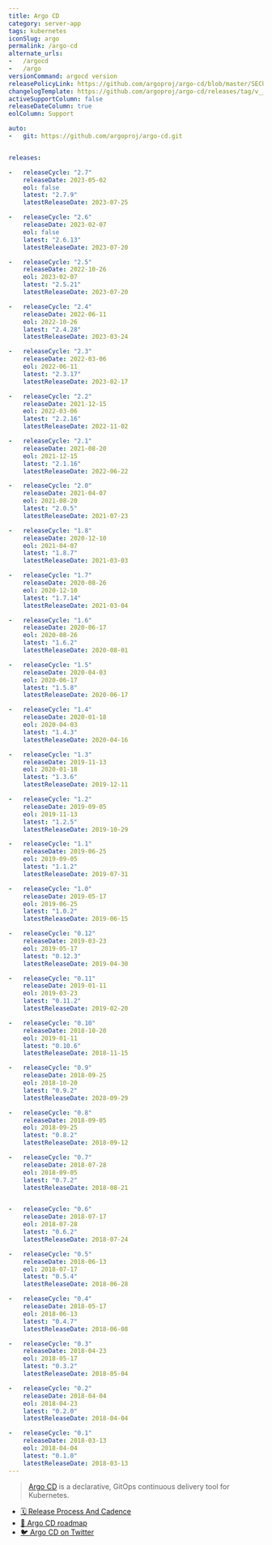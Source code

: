 ```yaml
---
title: Argo CD
category: server-app
tags: kubernetes
iconSlug: argo
permalink: /argo-cd
alternate_urls:
-   /argocd
-   /argo
versionCommand: argocd version
releasePolicyLink: https://github.com/argoproj/argo-cd/blob/master/SECURITY.md#supported-versions
changelogTemplate: https://github.com/argoproj/argo-cd/releases/tag/v__LATEST__
activeSupportColumn: false
releaseDateColumn: true
eolColumn: Support

auto:
-   git: https://github.com/argoproj/argo-cd.git


releases:

-   releaseCycle: "2.7"
    releaseDate: 2023-05-02
    eol: false
    latest: "2.7.9"
    latestReleaseDate: 2023-07-25

-   releaseCycle: "2.6"
    releaseDate: 2023-02-07
    eol: false
    latest: "2.6.13"
    latestReleaseDate: 2023-07-20

-   releaseCycle: "2.5"
    releaseDate: 2022-10-26
    eol: 2023-02-07
    latest: "2.5.21"
    latestReleaseDate: 2023-07-20

-   releaseCycle: "2.4"
    releaseDate: 2022-06-11
    eol: 2022-10-26
    latest: "2.4.28"
    latestReleaseDate: 2023-03-24

-   releaseCycle: "2.3"
    releaseDate: 2022-03-06
    eol: 2022-06-11
    latest: "2.3.17"
    latestReleaseDate: 2023-02-17

-   releaseCycle: "2.2"
    releaseDate: 2021-12-15
    eol: 2022-03-06
    latest: "2.2.16"
    latestReleaseDate: 2022-11-02

-   releaseCycle: "2.1"
    releaseDate: 2021-08-20
    eol: 2021-12-15
    latest: "2.1.16"
    latestReleaseDate: 2022-06-22

-   releaseCycle: "2.0"
    releaseDate: 2021-04-07
    eol: 2021-08-20
    latest: "2.0.5"
    latestReleaseDate: 2021-07-23

-   releaseCycle: "1.8"
    releaseDate: 2020-12-10
    eol: 2021-04-07
    latest: "1.8.7"
    latestReleaseDate: 2021-03-03 

-   releaseCycle: "1.7"
    releaseDate: 2020-08-26
    eol: 2020-12-10
    latest: "1.7.14"
    latestReleaseDate: 2021-03-04 

-   releaseCycle: "1.6"
    releaseDate: 2020-06-17
    eol: 2020-08-26
    latest: "1.6.2"
    latestReleaseDate: 2020-08-01

-   releaseCycle: "1.5"
    releaseDate: 2020-04-03
    eol: 2020-06-17
    latest: "1.5.8"
    latestReleaseDate: 2020-06-17

-   releaseCycle: "1.4"
    releaseDate: 2020-01-18
    eol: 2020-04-03
    latest: "1.4.3"
    latestReleaseDate: 2020-04-16

-   releaseCycle: "1.3"
    releaseDate: 2019-11-13
    eol: 2020-01-18
    latest: "1.3.6"
    latestReleaseDate: 2019-12-11

-   releaseCycle: "1.2"
    releaseDate: 2019-09-05
    eol: 2019-11-13
    latest: "1.2.5"
    latestReleaseDate: 2019-10-29

-   releaseCycle: "1.1"
    releaseDate: 2019-06-25
    eol: 2019-09-05
    latest: "1.1.2"
    latestReleaseDate: 2019-07-31

-   releaseCycle: "1.0"
    releaseDate: 2019-05-17
    eol: 2019-06-25
    latest: "1.0.2"
    latestReleaseDate: 2019-06-15

-   releaseCycle: "0.12"
    releaseDate: 2019-03-23
    eol: 2019-05-17
    latest: "0.12.3"
    latestReleaseDate: 2019-04-30 

-   releaseCycle: "0.11"
    releaseDate: 2019-01-11
    eol: 2019-03-23
    latest: "0.11.2"
    latestReleaseDate: 2019-02-20  

-   releaseCycle: "0.10"
    releaseDate: 2018-10-20
    eol: 2019-01-11
    latest: "0.10.6"
    latestReleaseDate: 2018-11-15 

-   releaseCycle: "0.9"
    releaseDate: 2018-09-25
    eol: 2018-10-20
    latest: "0.9.2"
    latestReleaseDate: 2028-09-29

-   releaseCycle: "0.8"
    releaseDate: 2018-09-05
    eol: 2018-09-25
    latest: "0.8.2"
    latestReleaseDate: 2018-09-12 

-   releaseCycle: "0.7"
    releaseDate: 2018-07-28
    eol: 2018-09-05
    latest: "0.7.2"
    latestReleaseDate: 2018-08-21


-   releaseCycle: "0.6"
    releaseDate: 2018-07-17
    eol: 2018-07-28
    latest: "0.6.2"
    latestReleaseDate: 2018-07-24

-   releaseCycle: "0.5"
    releaseDate: 2018-06-13
    eol: 2018-07-17
    latest: "0.5.4"
    latestReleaseDate: 2018-06-28

-   releaseCycle: "0.4"
    releaseDate: 2018-05-17
    eol: 2018-06-13
    latest: "0.4.7"
    latestReleaseDate: 2018-06-08

-   releaseCycle: "0.3"
    releaseDate: 2018-04-23
    eol: 2018-05-17
    latest: "0.3.2"
    latestReleaseDate: 2018-05-04

-   releaseCycle: "0.2"
    releaseDate: 2018-04-04
    eol: 2018-04-23
    latest: "0.2.0"
    latestReleaseDate: 2018-04-04

-   releaseCycle: "0.1"
    releaseDate: 2018-03-13
    eol: 2018-04-04
    latest: "0.1.0"
    latestReleaseDate: 2018-03-13
---
```


> [Argo CD](https://argo-cd.readthedocs.io) is a declarative, GitOps continuous delivery tool for Kubernetes.


- [🗓️ Release Process And Cadence](https://argo-cd.readthedocs.io/en/stable/developer-guide/release-process-and-cadence/)
- [🎫 Argo CD roadmap](https://github.com/orgs/argoproj/projects/25/views/14)
- [🐦 Argo CD on Twitter](https://twitter.com/argoproj)
